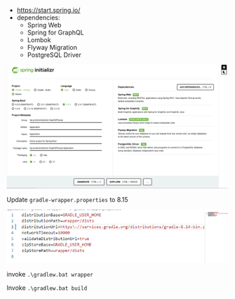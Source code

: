 
- https://start.spring.io/
- dependencies:
    - Spring Web
    - Spring for GraphQL
    - Lombok
    - Flyway Migration
    - PostgreSQL Driver

![](Images/20250525213811.png)

Update ```gradle-wrapper.properties``` to 8.15

![](Images/20250525214233.png)

invoke ```.\gradlew.bat wrapper```

Invoke ```.\gradlew.bat build```